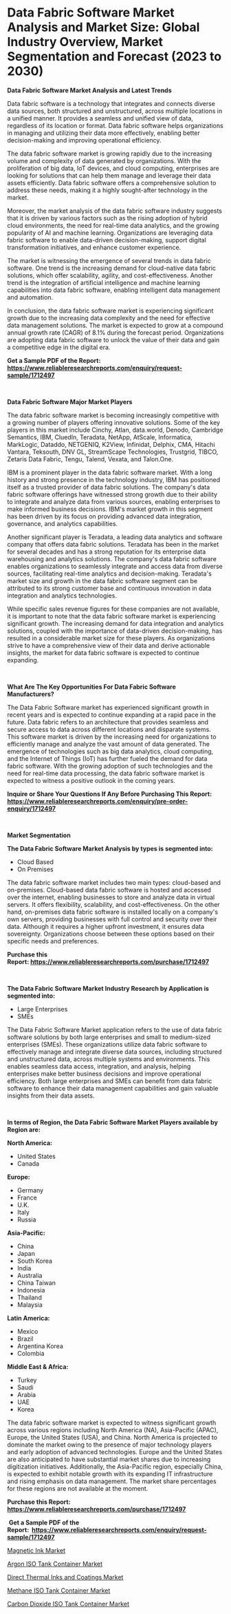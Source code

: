 <p><h1>Data Fabric Software Market Analysis and Market Size: Global Industry Overview, Market Segmentation and Forecast (2023 to 2030)</h1></p><p><strong>Data Fabric Software Market Analysis and Latest Trends</strong></p>
<p><p>Data fabric software is a technology that integrates and connects diverse data sources, both structured and unstructured, across multiple locations in a unified manner. It provides a seamless and unified view of data, regardless of its location or format. Data fabric software helps organizations in managing and utilizing their data more effectively, enabling better decision-making and improving operational efficiency.</p><p>The data fabric software market is growing rapidly due to the increasing volume and complexity of data generated by organizations. With the proliferation of big data, IoT devices, and cloud computing, enterprises are looking for solutions that can help them manage and leverage their data assets efficiently. Data fabric software offers a comprehensive solution to address these needs, making it a highly sought-after technology in the market.</p><p>Moreover, the market analysis of the data fabric software industry suggests that it is driven by various factors such as the rising adoption of hybrid cloud environments, the need for real-time data analytics, and the growing popularity of AI and machine learning. Organizations are leveraging data fabric software to enable data-driven decision-making, support digital transformation initiatives, and enhance customer experience.</p><p>The market is witnessing the emergence of several trends in data fabric software. One trend is the increasing demand for cloud-native data fabric solutions, which offer scalability, agility, and cost-effectiveness. Another trend is the integration of artificial intelligence and machine learning capabilities into data fabric software, enabling intelligent data management and automation.</p><p>In conclusion, the data fabric software market is experiencing significant growth due to the increasing data complexity and the need for effective data management solutions. The market is expected to grow at a compound annual growth rate (CAGR) of 8.1% during the forecast period. Organizations are adopting data fabric software to unlock the value of their data and gain a competitive edge in the digital era.</p></p>
<p><strong>Get a Sample PDF of the Report:&nbsp; <a href="https://www.reliableresearchreports.com/enquiry/request-sample/1712497">https://www.reliableresearchreports.com/enquiry/request-sample/1712497</a></strong></p>
<p>&nbsp;</p>
<p><strong>Data Fabric Software Major Market Players</strong></p>
<p><p>The data fabric software market is becoming increasingly competitive with a growing number of players offering innovative solutions. Some of the key players in this market include Cinchy, Atlan, data.world, Denodo, Cambridge Semantics, IBM, CluedIn, Teradata, NetApp, AtScale, Informatica, MarkLogic, Dataddo, NETGENIQ, K2View, Infinidat, Delphix, CMA, Hitachi Vantara, Teksouth, DNV GL, StreamScape Technologies, Trustgrid, TIBCO, Zetaris Data Fabric, Tengu, Talend, Vexata, and Talon.One.</p><p>IBM is a prominent player in the data fabric software market. With a long history and strong presence in the technology industry, IBM has positioned itself as a trusted provider of data fabric solutions. The company's data fabric software offerings have witnessed strong growth due to their ability to integrate and analyze data from various sources, enabling enterprises to make informed business decisions. IBM's market growth in this segment has been driven by its focus on providing advanced data integration, governance, and analytics capabilities.</p><p>Another significant player is Teradata, a leading data analytics and software company that offers data fabric solutions. Teradata has been in the market for several decades and has a strong reputation for its enterprise data warehousing and analytics solutions. The company's data fabric software enables organizations to seamlessly integrate and access data from diverse sources, facilitating real-time analytics and decision-making. Teradata's market size and growth in the data fabric software segment can be attributed to its strong customer base and continuous innovation in data integration and analytics technologies.</p><p>While specific sales revenue figures for these companies are not available, it is important to note that the data fabric software market is experiencing significant growth. The increasing demand for data integration and analytics solutions, coupled with the importance of data-driven decision-making, has resulted in a considerable market size for these players. As organizations strive to have a comprehensive view of their data and derive actionable insights, the market for data fabric software is expected to continue expanding.</p></p>
<p>&nbsp;</p>
<p><strong>What Are The Key Opportunities For Data Fabric Software Manufacturers?</strong></p>
<p><p>The Data Fabric Software market has experienced significant growth in recent years and is expected to continue expanding at a rapid pace in the future. Data fabric refers to an architecture that provides seamless and secure access to data across different locations and disparate systems. This software market is driven by the increasing need for organizations to efficiently manage and analyze the vast amount of data generated. The emergence of technologies such as big data analytics, cloud computing, and the Internet of Things (IoT) has further fueled the demand for data fabric software. With the growing adoption of such technologies and the need for real-time data processing, the data fabric software market is expected to witness a positive outlook in the coming years.</p></p>
<p><strong>Inquire or Share Your Questions If Any Before Purchasing This Report: <a href="https://www.reliableresearchreports.com/enquiry/pre-order-enquiry/1712497">https://www.reliableresearchreports.com/enquiry/pre-order-enquiry/1712497</a></strong></p>
<p>&nbsp;</p>
<p><strong>Market Segmentation</strong></p>
<p><strong>The Data Fabric Software Market Analysis by types is segmented into:</strong></p>
<p><ul><li>Cloud Based</li><li>On Premises</li></ul></p>
<p><p>The data fabric software market includes two main types: cloud-based and on-premises. Cloud-based data fabric software is hosted and accessed over the internet, enabling businesses to store and analyze data in virtual servers. It offers flexibility, scalability, and cost-effectiveness. On the other hand, on-premises data fabric software is installed locally on a company's own servers, providing businesses with full control and security over their data. Although it requires a higher upfront investment, it ensures data sovereignty. Organizations choose between these options based on their specific needs and preferences.</p></p>
<p><strong>Purchase this Report:&nbsp;<a href="https://www.reliableresearchreports.com/purchase/1712497">https://www.reliableresearchreports.com/purchase/1712497</a></strong></p>
<p>&nbsp;</p>
<p><strong>The Data Fabric Software Market Industry Research by Application is segmented into:</strong></p>
<p><ul><li>Large Enterprises</li><li>SMEs</li></ul></p>
<p><p>The Data Fabric Software Market application refers to the use of data fabric software solutions by both large enterprises and small to medium-sized enterprises (SMEs). These organizations utilize data fabric software to effectively manage and integrate diverse data sources, including structured and unstructured data, across multiple systems and environments. This enables seamless data access, integration, and analysis, helping enterprises make better business decisions and improve operational efficiency. Both large enterprises and SMEs can benefit from data fabric software to enhance their data management capabilities and gain valuable insights from their data assets.</p></p>
<p>&nbsp;</p>
<p><strong>In terms of Region, the Data Fabric Software Market Players available by Region are:</strong></p>
<p>
    <p> <strong> North America: </strong>
        <ul>
            <li>United States</li>
            <li>Canada</li>
        </ul>
        </p> 
    <p> <strong> Europe: </strong>
        <ul>
            <li>Germany</li>
            <li>France</li>
            <li>U.K.</li>
            <li>Italy</li>
            <li>Russia</li>
        </ul>
        </p> 
    <p> <strong> Asia-Pacific: </strong>
        <ul>
            <li>China</li>
            <li>Japan</li>
            <li>South Korea</li>
            <li>India</li>
            <li>Australia</li>
            <li>China Taiwan</li>
            <li>Indonesia</li>
            <li>Thailand</li>
            <li>Malaysia</li>
        </ul>
        </p> 
    <p> <strong> Latin America: </strong>
        <ul>
            <li>Mexico</li>
            <li>Brazil</li>
            <li>Argentina Korea</li>
            <li>Colombia</li>
        </ul>
        </p> 
    <p> <strong> Middle East & Africa: </strong>
        <ul>
            <li>Turkey</li>
            <li>Saudi</li>
            <li>Arabia</li>
            <li>UAE</li>
            <li>Korea</li>
        </ul>
    </p>
    </p>
<p><p>The data fabric software market is expected to witness significant growth across various regions including North America (NA), Asia-Pacific (APAC), Europe, the United States (USA), and China. North America is projected to dominate the market owing to the presence of major technology players and early adoption of advanced technologies. Europe and the United States are also anticipated to have substantial market shares due to increasing digitization initiatives. Additionally, the Asia-Pacific region, especially China, is expected to exhibit notable growth with its expanding IT infrastructure and rising emphasis on data management. The market share percentages for these regions are not available at the moment.</p></p>
<p><strong>Purchase this Report: <a href="https://www.reliableresearchreports.com/purchase/1712497">https://www.reliableresearchreports.com/purchase/1712497</a></strong></p>
<p>&nbsp;<strong>Get a Sample PDF of the Report:&nbsp;&nbsp;<a href="https://www.reliableresearchreports.com/enquiry/request-sample/1712497">https://www.reliableresearchreports.com/enquiry/request-sample/1712497</a></strong></p>
<p><strong></strong></p>
<p><p><a href="https://github.com/maliyahmorrow6654/Market-Research-Report-List-1/blob/main/magnetic-ink-market.md">Magnetic Ink Market</a></p><p><a href="https://medium.com/@russpollich/argon-iso-tank-container-market-size-reveals-the-best-marketing-channels-in-global-industry-021eb47a4c91">Argon ISO Tank Container Market</a></p><p><a href="https://github.com/deliacustodio40/Market-Research-Report-List-1/blob/main/direct-thermal-inks-and-coatings-market.md">Direct Thermal Inks and Coatings Market</a></p><p><a href="https://medium.com/@adellalesch/methane-iso-tank-container-market-size-market-outlook-and-market-forecast-2023-to-2030-099beec2e8ee">Methane ISO Tank Container Market</a></p><p><a href="https://medium.com/@robbleannon/carbon-dioxide-iso-tank-container-market-size-and-market-trends-complete-industry-overview-2023-18ffcb682daf">Carbon Dioxide ISO Tank Container Market</a></p></p>